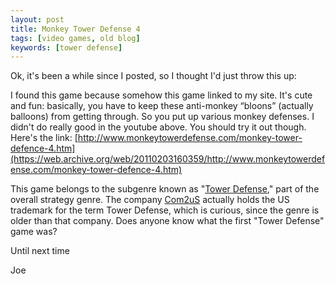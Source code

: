 ```yaml
---
layout: post
title: Monkey Tower Defense 4
tags: [video games, old blog]
keywords: [tower defense]
---
```


Ok, it's been a while since I posted, so I thought I'd just throw this up:

I found this game because somehow this game linked to my site. It's cute and fun: basically, you have to keep these anti-monkey “bloons” (actually balloons) from getting through. So you put up various monkey defenses. I didn't do really good in the youtube above. You should try it out though. Here's the link: [http://www.monkeytowerdefense.com/monkey-tower-defence-4.htm](https://web.archive.org/web/20110203160359/http://www.monkeytowerdefense.com/monkey-tower-defence-4.htm)

This game belongs to the subgenre known as "[Tower Defense](https://en.wikipedia.org/wiki/Tower_defense)," part of the overall strategy genre. The company [Com2uS](http://www.com2us.com/ENGGlobal/Corporate/About.asp) actually holds the US trademark for the term Tower Defense, which is curious, since the genre is older than that company. Does anyone know what the first "Tower Defense" game was?

Until next time

Joe
